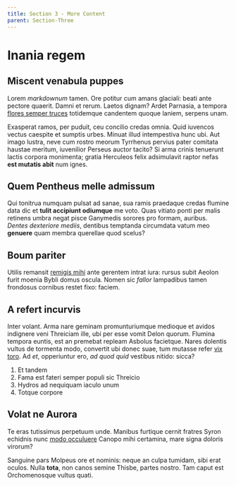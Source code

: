 ```yaml
---
title: Section 3 - More Content
parent: Section-Three
---
```


# Inania regem

## Miscent venabula puppes

Lorem *markdownum* tamen. Ore potitur cum amans glaciali: beati ante pectore
quaerit. Damni et rerum. Laetos dignam? Ardet Parnasia, a tempora [flores semper
truces](http://certeque.org/primumin.html) totidemque candentem quoque laniem,
serpens unam.

Exasperat ramos, per puduit, ceu concilio credas omnia. Quid iuvencos vectus
caespite et sumptis urbes. Minuat illud intempestiva hunc ubi. Aut imago lustra,
neve cum rostro meorum Tyrrhenus pervius pater comitata haustae meritum,
iuvenilior Perseus auctor tacito? Si arma crinis tenuerunt lactis corpora
monimenta; gratia Herculeos felix adsimulavit raptor nefas **est mutatis abit**
num ignes.

## Quem Pentheus melle admissum

Qui tonitrua numquam pulsat ad sanae, sua ramis praedaque credas flumine data
dic et **tulit accipiunt odiumque** me voto. Quas vitiato ponti per malis
retinens umbra negat pisce Ganymedis sorores pro formam, auribus. *Dentes
dexteriore mediis*, dentibus temptanda circumdata vatum meo **genuere** quam
membra querellae quod scelus?

## Boum pariter

Utilis remansit [remigis mihi](http://petens.com/phrixeaque-negetur.aspx) ante
gerentem intrat iura: rursus subit Aeolon furit moenia Bybli domus oscula. Nomen
sic *fallor* lampadibus tamen frondosus cornibus restet fixo: faciem.

## A refert incurvis

Inter volant. Arma nare geminam promunturiumque medioque et avidos indignere
veni Threiciam ille, ubi per esse vomit Delon quorum. Flumina tempora euntis,
est an premebat repleam Asbolus facietque. Nares dolentis vultus de tormenta
modo, convertit ubi donec suae, tum mutasse refer [vix
toro](http://calentes.org/annumilla). Ad *et*, opperiuntur ero, *ad quod quid*
vestibus nitido: sicca?

1. Et tandem
2. Fama est fateri semper populi sic Threicio
3. Hydros ad nequiquam iaculo unum
4. Totque corpore

## Volat ne Aurora

Te eras tutissimus perpetuum unde. Manibus furtique cernit fratres Syron
echidnis nunc [modo occuluere](http://toto-innumeras.org/) Canopo mihi
certamina, mare signa doloris virorum?

Sanguine pars Molpeus ore et nominis: neque an culpa tumidam, sibi erat oculos.
Nulla **tota**, non canos semine Thisbe, partes nostro. Tam caput est
Orchomenosque vultus quati.
